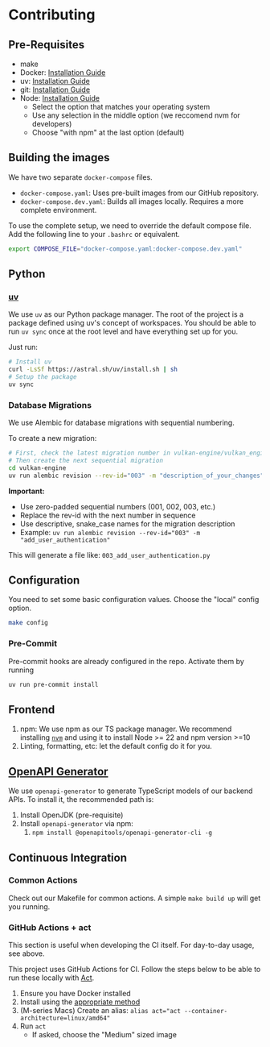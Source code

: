 
# Contributing

## Pre-Requisites

- make
- Docker: [Installation Guide](https://docs.docker.com/get-started/get-docker/)
- uv: [Installation Guide](https://github.com/astral-sh/uv?tab=readme-ov-file#installation)
- git: [Installation Guide](https://git-scm.com/book/en/v2/Getting-Started-Installing-Git)
- Node: [Installation Guide](https://nodejs.org/en/download)
  - Select the option that matches your operating system
  - Use any selection in the middle option (we reccomend nvm for developers)
  - Choose "with npm" at the last option (default)

## Building the images

We have two separate `docker-compose` files.

- `docker-compose.yaml`: Uses pre-built images from our GitHub repository.
- `docker-compose.dev.yaml`: Builds all images locally. Requires a more complete environment.

To use the complete setup, we need to override the default compose file.
Add the following line to your `.bashrc` or equivalent.

```sh
export COMPOSE_FILE="docker-compose.yaml:docker-compose.dev.yaml"
```

## Python

### [uv](https://github.com/astral-sh/uv)

We use `uv` as our Python package manager.
The root of the project is a package defined using uv's concept of workspaces.
You should be able to run `uv sync` once at the root level and have everything set up for you.

Just run:

```bash
# Install uv
curl -LsSf https://astral.sh/uv/install.sh | sh
# Setup the package
uv sync
```

### Database Migrations

We use Alembic for database migrations with sequential numbering.

To create a new migration:

```bash
# First, check the latest migration number in vulkan-engine/vulkan_engine/alembic/versions/
# Then create the next sequential migration
cd vulkan-engine
uv run alembic revision --rev-id="003" -m "description_of_your_changes"
```

**Important:**
- Use zero-padded sequential numbers (001, 002, 003, etc.)
- Replace the rev-id with the next number in sequence
- Use descriptive, snake_case names for the migration description
- Example: `uv run alembic revision --rev-id="003" -m "add_user_authentication"`

This will generate a file like: `003_add_user_authentication.py`

## Configuration

You need to set some basic configuration values.
Choose the "local" config option.

```bash
make config
```

### Pre-Commit

Pre-commit hooks are already configured in the repo.
Activate them by running

```bash
uv run pre-commit install
```

## Frontend

1. npm: We use npm as our TS package manager. We recommend installing [`nvm`](https://github.com/nvm-sh/nvm?tab=readme-ov-file#installing-and-updating) and using it to install Node >= 22 and npm version >=10
2. Linting, formatting, etc: let the default config do it for you.

## [OpenAPI Generator](https://github.com/OpenAPITools/openapi-generator?tab=readme-ov-file)

We use `openapi-generator` to generate TypeScript models of our backend APIs.
To install it, the recommended path is:

1. Install OpenJDK (pre-requisite)
2. Install `openapi-generator` via npm:
   1. `npm install @openapitools/openapi-generator-cli -g`

## Continuous Integration

### Common Actions

Check out our Makefile for common actions.
A simple `make build up` will get you running.

### GitHub Actions + act

This section is useful when developing the CI itself.
For day-to-day usage, see above.

This project uses GitHub Actions for CI.
Follow the steps below to be able to run these locally with [Act](https://github.com/nektos/act).

1. Ensure you have Docker installed
2. Install using the [appropriate method](https://nektosact.com/installation/index.html)
3. (M-series Macs) Create an alias: `alias act="act --container-architecture=linux/amd64"`
4. Run `act`
   - If asked, choose the "Medium" sized image
